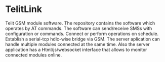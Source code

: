 # TelitLink
Telit GSM module software. The repository contains the software which operates by AT commands. The software can send/receive SMSs with configuration or commands. Connect or perform operations on schedule. Establish a serial-tcp hdlc-wise bridge via GSM. The server aplication can handle multiple modules connected at the same time. Also the server application has a Html/js/websocket interface that allows to  monitor connected modules online.
